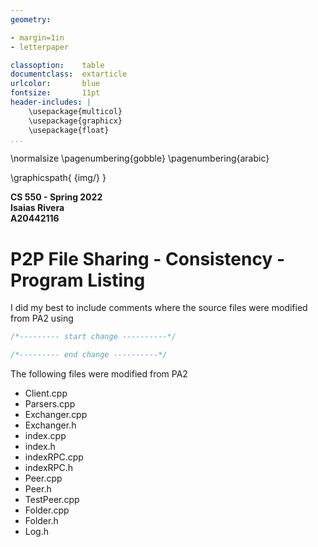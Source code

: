 ```yaml
---
geometry:

- margin=1in
- letterpaper

classoption:    table
documentclass:  extarticle
urlcolor:       blue
fontsize:       11pt
header-includes: |
    \usepackage{multicol}
    \usepackage{graphicx}
    \usepackage{float}
...
```


\normalsize
\pagenumbering{gobble}
\pagenumbering{arabic}

\graphicspath{ {img/} }

**CS 550 - Spring 2022**  
**Isaias Rivera**  
**A20442116**

# P2P File Sharing - Consistency - Program Listing

I did my best to include comments where the source files were modified from PA2 using

```c++
/*--------- start change ----------*/

/*--------- end change ----------*/
```

The following files were modified from PA2

- Client.cpp
- Parsers.cpp
- Exchanger.cpp
- Exchanger.h
- index.cpp
- index.h
- indexRPC.cpp
- indexRPC.h
- Peer.cpp
- Peer.h
- TestPeer.cpp
- Folder.cpp
- Folder.h
- Log.h

